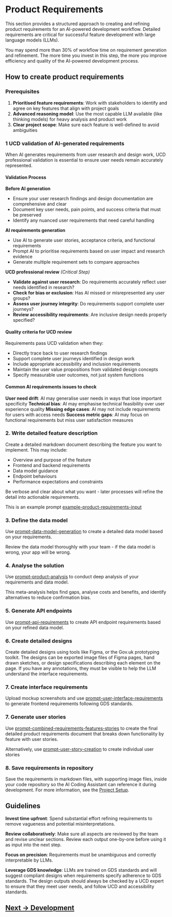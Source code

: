 # Product Requirements

This section provides a structured approach to creating and refining product requirements for an AI-powered development workflow. Detailed requirements are critical for successful feature development with large language models (LLMs).

You may spend more than 30% of workflow time on requirement generation and refinement. The more time you invest in this step, the more you improve efficiency and quality of the AI-powered development process.

## How to create product requirements

### Prerequisites

1. **Prioritised feature requirements**: Work with stakeholders to identify and agree on key features that align with project goals
2. **Advanced reasoning model**: Use the most capable LLM available (like thinking models) for heavy analysis and product work
3. **Clear project scope**: Make sure each feature is well-defined to avoid ambiguities


### 1 UCD validation of AI-generated requirements

When AI generates requirements from user research and design work, UCD professional validation is essential to ensure user needs remain accurately represented.

#### Validation Process

**Before AI generation**
- Ensure your user research findings and design documentation are comprehensive and clear
- Document key user needs, pain points, and success criteria that must be preserved
- Identify any nuanced user requirements that need careful handling

**AI requirements generation**
- Use AI to generate user stories, acceptance criteria, and functional requirements
- Prompt AI to prioritise requirements based on user impact and research evidence
- Generate multiple requirement sets to compare approaches

**UCD professional review** *(Critical Step)*
- **Validate against user research**: Do requirements accurately reflect user needs identified in research?
- **Check for bias or exclusion**: Has AI missed or misrepresented any user groups?
- **Assess user journey integrity**: Do requirements support complete user journeys?
- **Review accessibility requirements**: Are inclusive design needs properly specified?

#### Quality criteria for UCD review

Requirements pass UCD validation when they:
- Directly trace back to user research findings
- Support complete user journeys identified in design work  
- Include appropriate accessibility and inclusion requirements
- Maintain the user value propositions from validated design concepts
- Specify measurable user outcomes, not just system functions

#### Common AI requirements issues to check

**User need drift**: AI may generalise user needs in ways that lose important specificity
**Technical bias**: AI may emphasise technical feasibility over user experience quality
**Missing edge cases**: AI may not include requirements for users with access needs
**Success metric gaps**: AI may focus on functional requirements but miss user satisfaction measures


### 2. Write detailed feature description

Create a detailed markdown document describing the feature you want to implement. This may include:
- Overview and purpose of the feature
- Frontend and backend requirements
- Data model guidance
- Endpoint behaviours
- Performance expectations and constraints

Be verbose and clear about what you want - later processes will refine the detail into actionable requirements.

This is an example prompt [example-product-requirements-input](../appendix/prompt-library/product/example-product-requirements-input.md)

### 3. Define the data model

Use [prompt-data-model-generation](../appendix/prompt-library/product/prompt-data-model-generation.md) to create a detailed data model based on your requirements.

Review the data model thoroughly with your team - if the data model is wrong, your app will be wrong.

### 4. Analyse the solution

Use [prompt-product-analysis](../appendix/prompt-library/product/prompt-product-analysis.md) to conduct deep analysis of your requirements and data model.

This meta-analysis helps find gaps, analyse costs and benefits, and identify alternatives to reduce confirmation bias.

### 5. Generate API endpoints

Use [prompt-api-requirements](../appendix/prompt-library/product/prompt-api-requirements.md) to create API endpoint requirements based on your refined data model.

### 6. Create detailed designs

Create detailed designs using tools like Figma, or the Gov.uk prototyping toolkit. The designs can be exported image files of Figma pages, hand drawn sketches, or design specifications describing each element on the page. If you have any annotations, they must be visible to help the LLM understand the interface requirements.

### 7. Create interface requirements

Upload mockup screenshots and use [prompt-user-interface-requirements](../appendix/prompt-library/product/prompt-user-interface-requirements.md) to generate frontend requirements following GDS standards.

### 7. Generate user stories

Use [prompt-combined-requirements-features-stories](../appendix/prompt-library/product/prompt-combined-requirements-features-stories.md) to create the final detailed product requirements document that breaks down functionality by feature with user stories.

Alternatively, use [prompt-user-story-creation](../appendix/prompt-library/product/prompt-user-story-creation.md) to create individual user stories

### 8. Save requirements in repository

Save the requirements in markdown files, with supporting image files, inside your code repository so the AI Coding Assistant can reference it during development. For more information, see the [Project Setup](../getting-started/project-setup.md).

## Guidelines

**Invest time upfront**: Spend substantial effort refining requirements to remove vagueness and potential misinterpretations.

**Review collaboratively**: Make sure all aspects are reviewed by the team and revise unclear sections. Review each output one-by-one before using it as input into the next step.

**Focus on precision**: Requirements must be unambiguous and correctly interpretable by LLMs.

**Leverage GDS knowledge**: LLMs are trained on GDS standards and will suggest compliant designs when requirements specify adherence to GDS standards. The design outputs should always be checked by a UCD expert to ensure that they meet user needs, and follow UCD and accessibility standards.

## [Next -> Development](development.md)